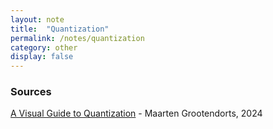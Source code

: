```yaml
---
layout: note
title:  "Quantization"
permalink: /notes/quantization
category: other
display: false
---
```


### Sources

[A Visual Guide to Quantization](https://newsletter.maartengrootendorst.com/p/a-visual-guide-to-quantization) - Maarten Grootendorts, 2024